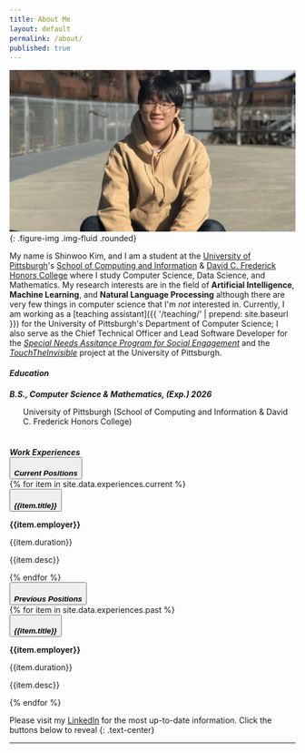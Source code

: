 ```yaml
---
title: About Me
layout: default
permalink: /about/
published: true
---
```


![Shinwoo Kim](../assets/img/hero-bg.webp){: .figure-img .img-fluid .rounded}

<style>
  h5{
    margin-bottom: 0 !important;
  }
</style>

My name is Shinwoo Kim, and I am a student at the [University of Pittsburgh](https://pitt.edu)'s [School of Computing and Information](https://sci.pitt.edu) & [David C. Frederick Honors College](https://www.frederickhonors.pitt.edu/) where I study Computer Science, Data Science, and Mathematics. My research interests are in the field of **Artificial Intelligence**, **Machine Learning**, and **Natural Language Processing** although there are very few things in computer science that I'm _not_ interested in. Currently, I am working as a [teaching assistant]({{ '/teaching/' | prepend: site.baseurl }}) for the University of Pittsburgh's Department of Computer Science; I also serve as the Chief Technical Officer and Lead Software Developer for the [_Special Needs Assitance Program for Social Engagement_](https://snapfse.com) and the [_TouchTheInvisible_](https://touchtheinvisible.com) project at the University of Pittsburgh.

<style>
  ul{list-style: none;}
</style>

##### **Education**

##### <i class="pitt-icon"></i>B.S., Computer Science & Mathematics, (Exp.) 2026

- University of Pittsburgh (School of Computing and Information & David C. Frederick Honors College)
  <br><br>

##### **Work Experiences**

<div class="accordion accordion-flush border mb-0" id="accordionExperiences">
  <div class="accordion-item">
    <div class="accordion-header">
      <button
        class="accordion-button collapsed"
        type="button"
        data-bs-toggle="collapse"
        data-bs-target="#currentPositions"
        aria-expanded="false"
        aria-controls="currentPositions"
      >
        <h5>Current Positions</h5>
      </button>
    </div>
    <div
      id="currentPositions"
      class="accordion-collapse collapse"
      aria-labelledby="currentPositions"
    >
      <div class="accordion-body">
        <div class="accordion accordion-flush mb-0" id="currPos">
          {% for item in site.data.experiences.current %}
          <div class="accordion-item accordion-header">
            <button
              class="accordion-button collapsed"
              type="button"
              data-bs-toggle="collapse"
              data-bs-target="#collapse{{item.id}}"
              aria-expanded="false"
              aria-controls="collapse{{item.id}}"
            >
              <h5>{{item.title}}</h5>
            </button>
          </div>
          <div
            id="collapse{{item.id}}"
            class="accordion-collapse collapse"
            aria-labelledby="Acc_{{item.id}}"
          >
            <div class="accordion-body">
              <div class="d-flex flex-column justify-content-between mb-3">
                <div class="d-md-flex justify-content-between mb-3">
                  <div class="flex-grow-1">
                    <p class="subheading mb-1">
                      <strong markdown="1">{{item.employer}}</strong>
                    </p>
                  </div>
                  <div class="flex-shrink-0">
                    <span class="text-pr  imary">{{item.duration}}</span>
                  </div>
                </div>
                <p class="mb-0" markdown="1">{{item.desc}}</p>
              </div>
            </div>
          </div>
          {% endfor %}
        </div>
      </div>
    </div>
  </div>
  <div class="accordion-item">
    <div class="accordion-header">
      <button
        class="accordion-button collapsed"
        type="button"
        data-bs-toggle="collapse"
        data-bs-target="#previousPositions"
        aria-expanded="false"
        aria-controls="previousPositions"
      >
        <h5>Previous Positions</h5>
      </button>
    </div>
    <div
      id="previousPositions"
      class="accordion-collapse collapse"
      aria-labelledby="previousPositions"
    >
      <div class="accordion-body">
        <div class="accordion accordion-flush mb-0" id="prevPos">
            {% for item in site.data.experiences.past %}
            <div class="accordion-item accordion-header">
              <button
                class="accordion-button collapsed"
                type="button"
                data-bs-toggle="collapse"
                data-bs-target="#collapse{{item.id}}"
                aria-expanded="false"
                aria-controls="collapse{{item.id}}"
              >
                <h5>{{item.title}}</h5>
              </button>
            </div>
            <div
              id="collapse{{item.id}}"
              class="accordion-collapse collapse"
              aria-labelledby="Acc_{{item.id}}"
            >
              <div class="accordion-body">
                <div class="d-flex flex-column justify-content-between mb-3">
                  <div class="d-md-flex justify-content-between mb-3">
                    <div class="flex-grow-1">
                      <p class="subheading mb-1">
                        <strong markdown="1">{{item.employer}}</strong>
                      </p>
                    </div>
                    <div class="flex-shrink-0">
                      <span class="text-primary">{{item.duration}}</span>
                    </div>
                  </div>
                  <p class="mb-0" markdown="1">{{item.desc}}</p>
                </div>
              </div>
            </div>
            {% endfor %}
          </div>
      </div>
    </div>
  </div>
</div>

Please visit my [LinkedIn](https://linkedin.com/in/kimshinwoo) for the most up-to-date information. Click the buttons below to reveal
{: .text-center}

---

<link rel="stylesheet" href='{{"/assets/icons.css" | absolute_url }}'>
